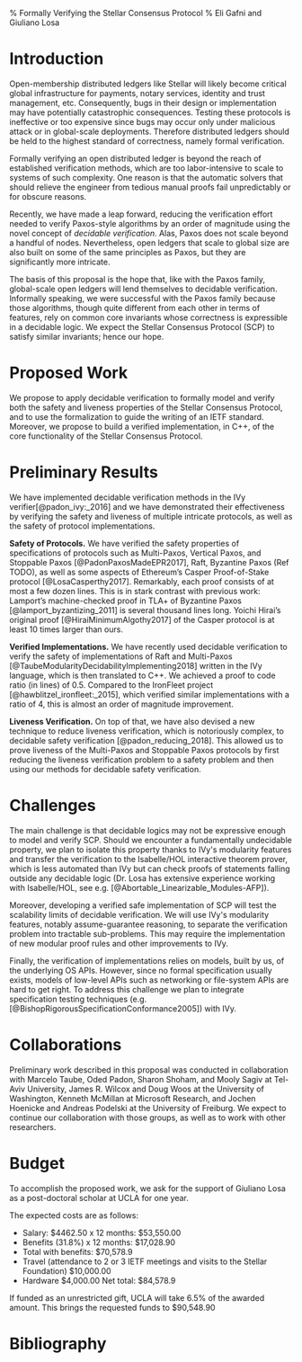 % Formally Verifying the Stellar Consensus Protocol
% Eli Gafni and Giuliano Losa

# Introduction

Open-membership distributed ledgers like Stellar will likely become critical global infrastructure for payments, notary services, identity and trust management, etc. Consequently, bugs in their design or implementation may have potentially catastrophic consequences. Testing these protocols is ineffective or too expensive since bugs may occur only under malicious attack or in global-scale deployments. Therefore distributed ledgers should be held to the highest standard of correctness, namely formal verification. 

Formally verifying an open distributed ledger is beyond the reach of established verification methods, which are too labor-intensive to scale to systems of such complexity. One reason is that the automatic solvers that should relieve the engineer from tedious manual proofs fail unpredictably or for obscure reasons.

Recently, we have made a leap forward, reducing the verification effort needed to verify Paxos-style algorithms by an order of magnitude using the novel concept of *decidable verification*. Alas, Paxos does not scale beyond a handful of nodes. Nevertheless, open ledgers that scale to global size are also built on some of the same principles as Paxos, but they are significantly more intricate.

The basis of this proposal is the hope that, like with the Paxos family, global-scale open ledgers will lend themselves to decidable verification. Informally speaking, we were successful with the Paxos family because those algorithms, though quite different from each other in terms of features, rely on common core invariants whose correctness is expressible in a decidable logic. We expect the Stellar Consensus Protocol (SCP) to satisfy similar invariants; hence our hope.

<!--on it being optimizations of an underlying Commit-Adopt version. Not surprisingly the Stellar ballot protocol is based on neutralizable statements which is essentially a Commit-Adopt. Hence our hope.-->
# Proposed Work

We propose to apply decidable verification to formally model and verify both the safety and liveness properties of the Stellar Consensus Protocol, and to use the formalization to guide the writing of an IETF standard.
Moreover, we propose to build a verified implementation, in C++, of the core functionality of the Stellar Consensus Protocol.

# Preliminary Results

We have implemented decidable verification methods in the IVy verifier[@padon_ivy:_2016] and we have demonstrated their effectiveness by verifying the safety and liveness of multiple intricate protocols, as well as the safety of protocol implementations.
<!-- Roughly speaking, our verification approach consists in reducing verification problems to checking state invariants expressed in a decidable logic.
Decidability means that we can rely on *decision procedures*, which are guaranteed to terminate, to automatically check invariants; in contrast, the heuristic search procedures used for verification with undecidable logics often diverge for obscure reasons, making tools based on them hard to use.
The challenge in using decidable verification is to overcome the limited expressivity of decidable logics. 
Indeed, it is not immediately clear that such logics can be applied to proving complex protocols or systems. 
Despite this, we have been able to develop proof strategies that make it possible. -->

**Safety of Protocols.** 
We have verified the safety properties of specifications of protocols such as Multi-Paxos, Vertical Paxos, and Stoppable Paxos [@PadonPaxosMadeEPR2017], Raft, Byzantine Paxos (Ref TODO), as well as some aspects of Ethereum’s Casper Proof-of-Stake protocol [@LosaCasperthy2017]. Remarkably, each proof consists of at most a few dozen lines.
This is in stark contrast with previous work: Lamport’s machine-checked proof in TLA+ of Byzantine Paxos [@lamport_byzantizing_2011] is several thousand lines long. 
Yoichi Hirai’s original proof [@HiraiMinimumAlgothy2017] of the Casper protocol is at least 10 times larger than ours.

**Verified Implementations.**
We have recently used decidable verification to verify the safety of implementations of Raft and Multi-Paxos [@TaubeModularityDecidabilityImplementing2018] written in the IVy language, which is then translated to C++. 
We achieved a proof to code ratio (in lines) of 0.5. Compared to the IronFleet project [@hawblitzel_ironfleet:_2015], which verified similar implementations with a ratio of 4, this is almost an order of magnitude improvement. 
<!--Our implementation proofs reuse the protocol proofs as lemmas which embody the core algorithmic properties of those algorithms; this enables separating implementation concerns from core algorithmic concerns.-->

**Liveness Verification.**
On top of that, we have also devised a new technique to reduce liveness verification, which is notoriously complex, to decidable safety verification [@padon_reducing_2018]. This allowed us to prove liveness of the Multi-Paxos and Stoppable Paxos protocols by first reducing the liveness verification problem to a safety problem and then using our methods for decidable safety verification.

<!--**Reliable Automation.**
Those formal verification efforts were successful in part because decidable verification enables powerful and reliable automation: invariants are checked automatically without any hints to the solver, and solver queries return in a few seconds with a positive answer or, to help debugging, a concrete counter-example displayed graphically.-->


# Challenges

<!--Applying decidable verification to the Stellar Consensus Protocol will come with some challenges.-->
The main challenge is that decidable logics may not be expressive enough to model and verify SCP. 
Should we encounter a fundamentally undecidable property, we plan to isolate this property thanks to IVy's modularity features and transfer the verification to the Isabelle/HOL interactive theorem prover, which is less automated than IVy but can check proofs of statements falling outside any decidable logic (Dr. Losa has extensive experience working with Isabelle/HOL, see e.g. [@Abortable_Linearizable_Modules-AFP]).
<!-- IVy's logic is a subset of the Isabelle/HOL logic, therefore we can naturally transfer a verification problem from IVy to Isabelle/HOL.-->

Moreover, developing a verified safe implementation of SCP will test the scalability limits of decidable verification. 
We will use IVy's modularity features, notably assume-guarantee reasoning, to separate the verification problem into tractable sub-problems.
This may require the implementation of new modular proof rules and other improvements to IVy.

Finally, the verification of implementations relies on models, built by us, of the underlying OS APIs.
However, since no formal specification usually exists, models of low-level APIs such as networking or file-system APIs are hard to get right. 
To address this challenge we plan to integrate specification testing techniques (e.g. [@BishopRigorousSpecificationConformance2005]) with IVy.

# Collaborations

Preliminary work described in this proposal was conducted in collaboration with Marcelo Taube, Oded Padon, Sharon Shoham, and Mooly Sagiv at Tel-Aviv University, James R. Wilcox and Doug Woos at the University of Washington, Kenneth McMillan at Microsoft Research, and Jochen Hoenicke and Andreas Podelski at the University of Freiburg.
We expect to continue our collaboration with those groups, as well as to work with other researchers.

# Budget

To accomplish the proposed work, we ask for the support of Giuliano Losa as a post-doctoral scholar at UCLA for one year.

The expected costs are as follows:

* Salary: \$4462.50 x 12 months: \$53,550.00
* Benefits (31.8%) x 12 months: \$17,028.90
* Total with benefits: \$70,578.9
* Travel (attendance to 2 or 3 IETF meetings and visits to the Stellar Foundation) \$10,000.00
* Hardware \$4,000.00
Net total: \$84,578.9

If funded as an unrestricted gift, UCLA will take 6.5% of the awarded amount.
This brings the requested funds to \$90,548.90

# Bibliography
